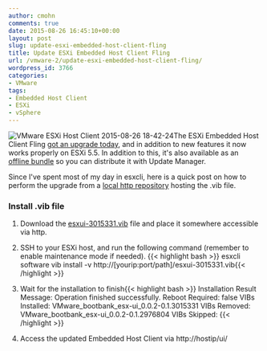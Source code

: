 ```yaml
---
author: cmohn
comments: true
date: 2015-08-26 16:45:10+00:00
layout: post
slug: update-esxi-embedded-host-client-fling
title: Update ESXi Embedded Host Client Fling
url: /vmware-2/update-esxi-embedded-host-client-fling/
wordpress_id: 3766
categories:
- VMware
tags:
- Embedded Host Client
- ESXi
- vSphere
---
```


![VMware ESXi Host Client 2015-08-26 18-42-24](/img//VMware-ESXi-Host-Client-2015-08-26-18-42-24-300x164.png)The ESXi Embedded Host Client Fling [got an upgrade today](http://www.virtuallyghetto.com/2015/08/esxi-embedded-host-client-fling-updated-to-v2.html), and in addition to new features it now works properly on ESXi 5.5. In addition to this, it's also available as an [offline bundle](http://download3.vmware.com/software/vmw-tools/esxui/esxui-offline-bundle-3015331.zip) so you can distribute it with Update Manager.

Since I've spent most of my day in esxcli, here is a quick post on how to perform the upgrade from a [local http repository](http://vninja.net/vmware-2/esxi5-5-to-6-0-upgrade-from-local-http-daemon/) hosting the .vib file.

<!--more-->


### Install .vib file


  1. Download the [esxui-3015331.vib](https://labs.vmware.com/flings/esxi-embedded-host-client) file and place it somewhere accessible via http.


  2. SSH to your ESXi host, and run the following command (remember to enable maintenance mode if needed). {{< highlight bash >}}
esxcli software vib install -v http://[yourip:port/path]/esxui-3015331.vib{{< /highlight >}}


  3. Wait for the installation to finish{{< highlight bash >}}
Installation Result
Message: Operation finished successfully.
Reboot Required: false
VIBs Installed: VMware_bootbank_esx-ui_0.0.2-0.1.3015331
VIBs Removed: VMware_bootbank_esx-ui_0.0.2-0.1.2976804
VIBs Skipped:
{{< /highlight >}}


  4. Access the updated Embedded Host Client via http://hostip/ui/
